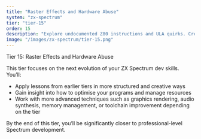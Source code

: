 ```yaml
---
title: "Raster Effects and Hardware Abuse"
system: "zx-spectrum"
tier: "tier-15"
order: 15
description: "Explore undocumented Z80 instructions and ULA quirks. Create effects by abusing the hardware."
image: "/images/zx-spectrum/tier-15.png"
---
```


Tier 15: Raster Effects and Hardware Abuse

This tier focuses on the next evolution of your ZX Spectrum dev skills.
You’ll:
- Apply lessons from earlier tiers in more structured and creative ways
- Gain insight into how to optimise your programs and manage resources
- Work with more advanced techniques such as graphics rendering, audio synthesis,
  memory management, or toolchain improvement depending on the tier

By the end of this tier, you’ll be significantly closer to professional-level Spectrum development.
